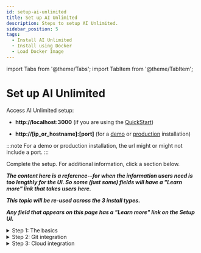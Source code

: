 ```yaml
---
id: setup-ai-unlimited
title: Set up AI Unlimited
description: Steps to setup AI Unlimited.
sidebar_position: 5
tags:
  - Install AI Unlimited
  - Install using Docker
  - Load Docker Image
---
```

import Tabs from '@theme/Tabs';
import TabItem from '@theme/TabItem';

# Set up AI Unlimited

Access AI Unlimited setup:

- **http://localhost:3000** (if you are using the [QuickStart](/docs/install-ai-unlimited/quickstart/index.md))

- **http://[ip_or_hostname]:[port]** (for a [demo](/docs/install-ai-unlimited/demo/index.md) or [production](/docs/install-ai-unlimited/production/index.md) installation)

:::note
For a demo or production installation, the url might or might not include a port.
:::

Complete the setup. For additional information, click a section below. 

***The content here is a reference--for when the information users need is too lengthly for the UI. So some (just some) fields will have a "Learn more" link that takes users here.***

***This topic will be re-used across the 3 install types.***

***Any field that appears on this page has a "Learn more" link on the Setup UI.***


<details>

<summary>Step 1: The basics</summary>

**TLS**

</details>


<details>

<summary>Step 2: Git integration</summary>

**OAuth app**

(Brief explanation of what it is, and link to the Git article and the our topic on creating the app. But make the UI more self-evident first.)

(Then brief explanation of the authentication process--what's happening.)

</details>


<details>

<summary>Step 3: Cloud integration</summary>

<Tabs>
<TabItem value="aws1" label="AWS">

**Network type [name will change]** [will be moved here on the UI]
**Public** or **Private** refers to how AI Unlimited should communicate with the engine. The engine might have a public IP address, a private IP address, or both. Indicate the type of IP address AI Unlimited should use to connect. [Is it determined by a cloud parm? Tell them where/when they chose it and where to see it?]

**IAM role**
If AI Unlimited creates this [IAM role](https://docs.aws.amazon.com/IAM/latest/UserGuide/id_roles_create.html), it creates it for the AWS [cluster](/docs/glossary.md#glo-cluster) that deploys the engine&mdash;each time you deploy the engine. If your organization creates the role, it must be broad enough for all the clusters that might deploy the engine.


</TabItem>
<TabItem value="azure" label="Azure">

**Network type [name will change]** [will be moved here on the UI]

**IAM role**


[add any Azure-specific fields that have "Learn more"s]
  
</TabItem>
</Tabs>

</details>



